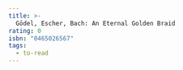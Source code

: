 ```yaml
---
title: >-
  Gödel, Escher, Bach: An Eternal Golden Braid
rating: 0
isbn: "0465026567"
tags:
  - to-read
---
```


